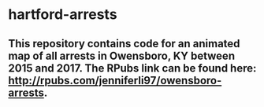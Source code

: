 # hartford-arrests

## This repository contains code for an animated map of all arrests in Owensboro, KY between 2015 and 2017. The RPubs link can be found here: http://rpubs.com/jenniferli97/owensboro-arrests.
